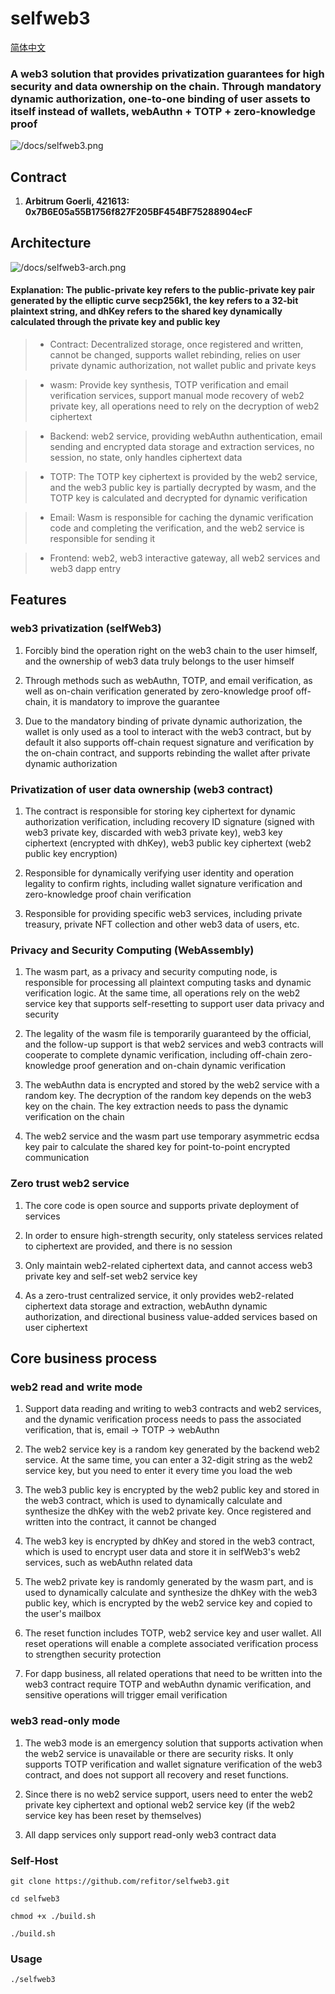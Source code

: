# selfweb3

[简体中文][1]

### A web3 solution that provides privatization guarantees for high security and data ownership on the chain. Through mandatory dynamic authorization, one-to-one binding of user assets to itself instead of wallets, webAuthn + TOTP + zero-knowledge proof

![/docs/selfweb3.png](/docs/selfweb3.png)

## Contract

1. **Arbitrum Goerli, 421613: 0x7B6E05a55B1756f827F205BF454BF75288904ecF**

## Architecture

![/docs/selfweb3-arch.png](/docs/selfweb3-arch.png)

#### Explanation: The public-private key refers to the public-private key pair generated by the elliptic curve secp256k1, the key refers to a 32-bit plaintext string, and dhKey refers to the shared key dynamically calculated through the private key and public key

> - Contract: Decentralized storage, once registered and written, cannot be changed, supports wallet rebinding, relies on user private dynamic authorization, not wallet public and private keys

> - wasm: Provide key synthesis, TOTP verification and email verification services, support manual mode recovery of web2 private key, all operations need to rely on the decryption of web2 ciphertext

> - Backend: web2 service, providing webAuthn authentication, email sending and encrypted data storage and extraction services, no session, no state, only handles ciphertext data

> - TOTP: The TOTP key ciphertext is provided by the web2 service, and the web3 public key is partially decrypted by wasm, and the TOTP key is calculated and decrypted for dynamic verification

> - Email: Wasm is responsible for caching the dynamic verification code and completing the verification, and the web2 service is responsible for sending it

> - Frontend: web2, web3 interactive gateway, all web2 services and web3 dapp entry

## Features

### web3 privatization (selfWeb3)

1. Forcibly bind the operation right on the web3 chain to the user himself, and the ownership of web3 data truly belongs to the user himself

2. Through methods such as webAuthn, TOTP, and email verification, as well as on-chain verification generated by zero-knowledge proof off-chain, it is mandatory to improve the guarantee

3. Due to the mandatory binding of private dynamic authorization, the wallet is only used as a tool to interact with the web3 contract, but by default it also supports off-chain request signature and verification by the on-chain contract, and supports rebinding the wallet after private dynamic authorization

### Privatization of user data ownership (web3 contract)

1. The contract is responsible for storing key ciphertext for dynamic authorization verification, including recovery ID signature (signed with web3 private key, discarded with web3 private key), web3 key ciphertext (encrypted with dhKey), web3 public key ciphertext (web2 public key encryption)

2. Responsible for dynamically verifying user identity and operation legality to confirm rights, including wallet signature verification and zero-knowledge proof chain verification

3. Responsible for providing specific web3 services, including private treasury, private NFT collection and other web3 data of users, etc.

### Privacy and Security Computing (WebAssembly)

1. The wasm part, as a privacy and security computing node, is responsible for processing all plaintext computing tasks and dynamic verification logic. At the same time, all operations rely on the web2 service key that supports self-resetting to support user data privacy and security

2. The legality of the wasm file is temporarily guaranteed by the official, and the follow-up support is that web2 services and web3 contracts will cooperate to complete dynamic verification, including off-chain zero-knowledge proof generation and on-chain dynamic verification

3. The webAuthn data is encrypted and stored by the web2 service with a random key. The decryption of the random key depends on the web3 key on the chain. The key extraction needs to pass the dynamic verification on the chain

4. The web2 service and the wasm part use temporary asymmetric ecdsa key pair to calculate the shared key for point-to-point encrypted communication

### Zero trust web2 service

1. The core code is open source and supports private deployment of services

2. In order to ensure high-strength security, only stateless services related to ciphertext are provided, and there is no session

3. Only maintain web2-related ciphertext data, and cannot access web3 private key and self-set web2 service key

4. As a zero-trust centralized service, it only provides web2-related ciphertext data storage and extraction, webAuthn dynamic authorization, and directional business value-added services based on user ciphertext

## Core business process

### web2 read and write mode

1. Support data reading and writing to web3 contracts and web2 services, and the dynamic verification process needs to pass the associated verification, that is, email -> TOTP -> webAuthn

2. The web2 service key is a random key generated by the backend web2 service. At the same time, you can enter a 32-digit string as the web2 service key, but you need to enter it every time you load the web

3. The web3 public key is encrypted by the web2 public key and stored in the web3 contract, which is used to dynamically calculate and synthesize the dhKey with the web2 private key. Once registered and written into the contract, it cannot be changed

4. The web3 key is encrypted by dhKey and stored in the web3 contract, which is used to encrypt user data and store it in selfWeb3's web2 services, such as webAuthn related data

5. The web2 private key is randomly generated by the wasm part, and is used to dynamically calculate and synthesize the dhKey with the web3 public key, which is encrypted by the web2 service key and copied to the user's mailbox

6. The reset function includes TOTP, web2 service key and user wallet. All reset operations will enable a complete associated verification process to strengthen security protection

7. For dapp business, all related operations that need to be written into the web3 contract require TOTP and webAuthn dynamic verification, and sensitive operations will trigger email verification

### web3 read-only mode

1. The web3 mode is an emergency solution that supports activation when the web2 service is unavailable or there are security risks. It only supports TOTP verification and wallet signature verification of the web3 contract, and does not support all recovery and reset functions.

2. Since there is no web2 service support, users need to enter the web2 private key ciphertext and optional web2 service key (if the web2 service key has been reset by themselves)

3. All dapp services only support read-only web3 contract data

### Self-Host

```shell
git clone https://github.com/refitor/selfweb3.git

cd selfweb3

chmod +x ./build.sh

./build.sh
```

### Usage

```
./selfweb3
```

[1]: /docs/README-zh.md